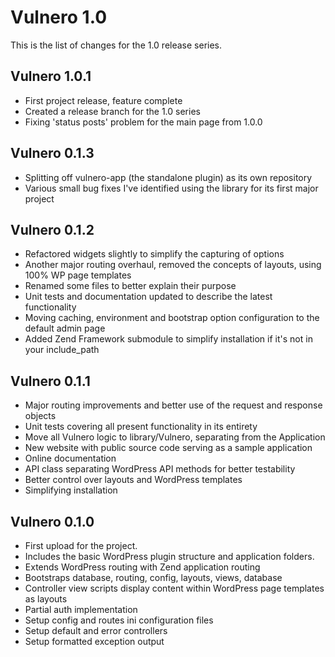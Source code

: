 Vulnero 1.0
==================

This is the list of changes for the 1.0 release series.

Vulnero 1.0.1
------------------
* First project release, feature complete
* Created a release branch for the 1.0 series
* Fixing 'status posts' problem for the main page from 1.0.0

Vulnero 0.1.3
------------------
* Splitting off vulnero-app (the standalone plugin) as its own repository
* Various small bug fixes I've identified using the library for its first major project

Vulnero 0.1.2
------------------
* Refactored widgets slightly to simplify the capturing of options
* Another major routing overhaul, removed the concepts of layouts, using 100% WP page templates
* Renamed some files to better explain their purpose
* Unit tests and documentation updated to describe the latest functionality
* Moving caching, environment and bootstrap option configuration to the default admin page
* Added Zend Framework submodule to simplify installation if it's not in your include_path

Vulnero 0.1.1
------------------
* Major routing improvements and better use of the request and response objects
* Unit tests covering all present functionality in its entirety
* Move all Vulnero logic to library/Vulnero, separating from the Application
* New website with public source code serving as a sample application
* Online documentation
* API class separating WordPress API methods for better testability
* Better control over layouts and WordPress templates
* Simplifying installation

Vulnero 0.1.0
------------------
* First upload for the project.
* Includes the basic WordPress plugin structure and application folders.
* Extends WordPress routing with Zend application routing
* Bootstraps database, routing, config, layouts, views, database
* Controller view scripts display content within WordPress page templates as layouts
* Partial auth implementation
* Setup config and routes ini configuration files
* Setup default and error controllers
* Setup formatted exception output
